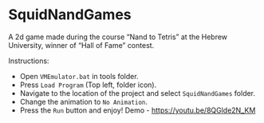 # SquidNandGames
A 2d game made during the course “Nand to Tetris” at the Hebrew University, winner of “Hall of Fame” contest.

Instructions:
* Open `VMEmulator.bat` in tools folder.
* Press `Load Program` (Top left, folder icon).
* Navigate to the location of the project and select `SquidNandGames` folder.
* Change the animation to `No Animation`.
* Press the `Run` button and enjoy!
Demo - https://youtu.be/8QGlde2N_KM